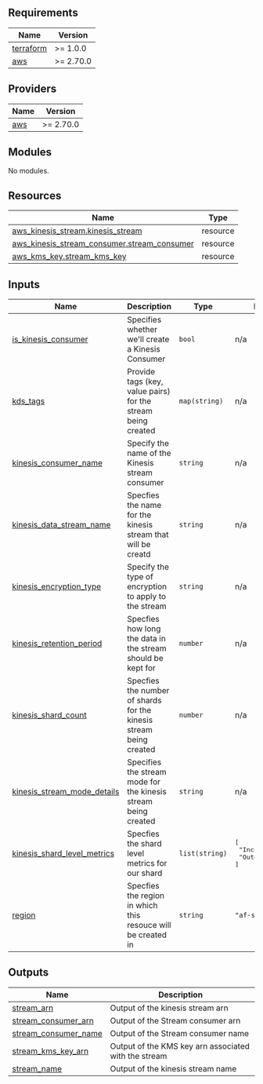 ## Requirements

| Name | Version |
|------|---------|
| <a name="requirement_terraform"></a> [terraform](#requirement\_terraform) | >= 1.0.0 |
| <a name="requirement_aws"></a> [aws](#requirement\_aws) | >= 2.70.0 |

## Providers

| Name | Version |
|------|---------|
| <a name="provider_aws"></a> [aws](#provider\_aws) | >= 2.70.0 |

## Modules

No modules.

## Resources

| Name | Type |
|------|------|
| [aws_kinesis_stream.kinesis_stream](https://registry.terraform.io/providers/hashicorp/aws/latest/docs/resources/kinesis_stream) | resource |
| [aws_kinesis_stream_consumer.stream_consumer](https://registry.terraform.io/providers/hashicorp/aws/latest/docs/resources/kinesis_stream_consumer) | resource |
| [aws_kms_key.stream_kms_key](https://registry.terraform.io/providers/hashicorp/aws/latest/docs/resources/kms_key) | resource |

## Inputs

| Name | Description | Type | Default | Required |
|------|-------------|------|---------|:--------:|
| <a name="input_is_kinesis_consumer"></a> [is\_kinesis\_consumer](#input\_is\_kinesis\_consumer) | Specifies whether we'll create a Kinesis Consumer | `bool` | n/a | yes |
| <a name="input_kds_tags"></a> [kds\_tags](#input\_kds\_tags) | Provide tags (key, value pairs) for the stream being created | `map(string)` | n/a | yes |
| <a name="input_kinesis_consumer_name"></a> [kinesis\_consumer\_name](#input\_kinesis\_consumer\_name) | Specify the name of the Kinesis stream consumer | `string` | n/a | yes |
| <a name="input_kinesis_data_stream_name"></a> [kinesis\_data\_stream\_name](#input\_kinesis\_data\_stream\_name) | Specfies the name for the kinesis stream that will be creatd | `string` | n/a | yes |
| <a name="input_kinesis_encryption_type"></a> [kinesis\_encryption\_type](#input\_kinesis\_encryption\_type) | Specify the type of encryption to apply to the stream | `string` | n/a | yes |
| <a name="input_kinesis_retention_period"></a> [kinesis\_retention\_period](#input\_kinesis\_retention\_period) | Specfies how long the data in the stream should be kept for | `number` | n/a | yes |
| <a name="input_kinesis_shard_count"></a> [kinesis\_shard\_count](#input\_kinesis\_shard\_count) | Specfies the number of shards for the kinesis stream being created | `number` | n/a | yes |
| <a name="input_kinesis_stream_mode_details"></a> [kinesis\_stream\_mode\_details](#input\_kinesis\_stream\_mode\_details) | Specifies the stream mode for the kinesis stream being created | `string` | n/a | yes |
| <a name="input_kinesis_shard_level_metrics"></a> [kinesis\_shard\_level\_metrics](#input\_kinesis\_shard\_level\_metrics) | Specfies the shard level metrics for our shard | `list(string)` | <pre>[<br>  "IncomingBytes",<br>  "OutgoingBytes"<br>]</pre> | no |
| <a name="input_region"></a> [region](#input\_region) | Specfies the region in which this resouce will be created in | `string` | `"af-south-1"` | no |

## Outputs

| Name | Description |
|------|-------------|
| <a name="output_stream_arn"></a> [stream\_arn](#output\_stream\_arn) | Output of the kinesis stream arn |
| <a name="output_stream_consumer_arn"></a> [stream\_consumer\_arn](#output\_stream\_consumer\_arn) | Output of the Stream consumer arn |
| <a name="output_stream_consumer_name"></a> [stream\_consumer\_name](#output\_stream\_consumer\_name) | Output of the Stream consumer name |
| <a name="output_stream_kms_key_arn"></a> [stream\_kms\_key\_arn](#output\_stream\_kms\_key\_arn) | Output of the KMS key arn associated with the stream |
| <a name="output_stream_name"></a> [stream\_name](#output\_stream\_name) | Output of the kinesis stream name |
